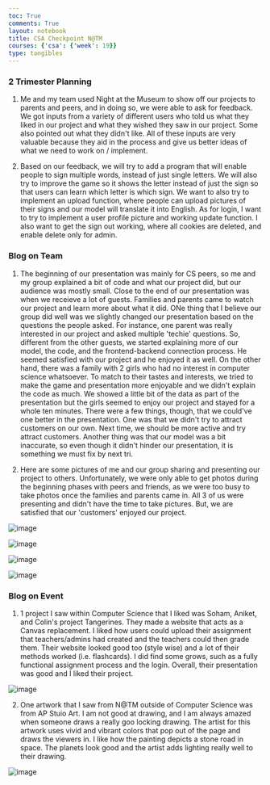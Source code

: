 ```yaml
---
toc: True
comments: True
layout: notebook
title: CSA Checkpoint N@TM
courses: {'csa': {'week': 19}}
type: tangibles
---
```


### 2 Trimester Planning
1. Me and my team used Night at the Museum to show off our projects to parents and peers, and in doing so, we were able to ask for feedback. We got inputs from a variety of different users who told us what they liked in our project and what they wished they saw in our project. Some also pointed out what they didn't like. All of these inputs are very valuable because they aid in the process and give us better ideas of what we need to work on / implement.

2. Based on our feedback, we will try to add a program that will enable people to sign multiple words, instead of just single letters. We will also try to improve the game so it shows the letter instead of just the sign so that users can learn which letter is which sign. We want to also try to implement an upload function, where people can upload pictures of their signs and our model will translate it into English. As for login, I want to try to implement a user profile picture and working update function. I also want to get the sign out working, where all cookies are deleted, and enable delete only for admin.

### Blog on Team
1. The beginning of our presentation was mainly for CS peers, so me and my group explained a bit of code and what our project did, but our audience was mostly small. Close to the end of our presentation was when we receieve a lot of guests. Families and parents came to watch our project and learn more about what it did. ONe thing that I believe our group did well was we slightly changed our presentation based on the questions the people asked. For instance, one parent was really interested in our project and asked multiple 'techie' questions. So, different from the other guests, we started explaining more of our model, the code, and the frontend-backend connection process. He seemed satisfied with our project and he enjoyed it as well. On the other hand, there was a family with 2 girls who had no interest in computer science whatsoever. To match to their tastes and interests, we tried to make the game and presentation more enjoyable and we didn't explain the code as much. We showed a little bit of the data as part of the presentation but the girls seemed to enjoy our project and stayed for a whole ten minutes. There were a few things, though, that we could've one better in the presentation. One was that we didn't try to attract customers on our own. Next time, we should be more active and try attract customers. Another thing was that our model was a bit inaccurate, so even though it didn't hinder our presentation, it is something we must fix by next tri.

2. Here are some pictures of me and our group sharing and presenting our project to others. Unfortunately, we were only able to get photos during the beginning phases with peers and friends, as we were too busy to take photos once the families and parents came in. All 3 of us were presenting and didn't have the time to take pictures. But, we are satisfied that our 'customers' enjoyed our project.

![image](https://github.com/TayKimmy/CSA-Repository/assets/107821010/5a18dc9f-3ad9-499b-b53f-2044993592d5)

![image](https://github.com/TayKimmy/CSA-Repository/assets/107821010/fd9cd954-0abf-4271-a7c3-5f7b9d2af3b3)

![image](https://github.com/TayKimmy/CSA-Repository/assets/107821010/7b5ed44d-3156-437d-b623-5a9f032c3876)

![image](https://github.com/TayKimmy/CSA-Repository/assets/107821010/b4fdac08-1b69-40b1-9e1b-c0e4f13573be)


### Blog on Event
1. 1 project I saw within Computer Science that I liked was Soham, Aniket, and Colin's project Tangerines. They made a website that acts as a Canvas replacement. I liked how users could upload their assignment that teachers/admins had created and the teachers could then grade them. Their website looked good too (style wise) and a lot of their methods worked (i.e. flashcards). I did find some grows, such as a fully functional assignment process and the login. Overall, their presentation was good and I liked their project.

![image](https://github.com/TayKimmy/CSA-Repository/assets/107821010/bebe7701-2981-4474-b18e-ce273d51a77e)

2. One artwork that I saw from N@TM outside of Computer Science was from AP Stuio Art. I am not good at drawing, and I am always amazed when someone draws a really goo locking drawing. The artist for this artwork uses vivid and vibrant colors that pop out of the page and draws the viewers in. I like how the painting depicts a stone road in space. The planets look good and the artist adds lighting really well to their drawing.

![image](https://github.com/TayKimmy/CSA-Repository/assets/107821010/53edd442-59ff-4e05-b6f4-1393af75b15e)

